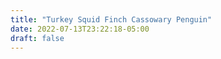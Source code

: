 ```yaml
---
title: "Turkey Squid Finch Cassowary Penguin"
date: 2022-07-13T23:22:18-05:00
draft: false
---
```


